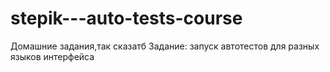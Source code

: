 # stepik---auto-tests-course
Домашние задания,так сказатб
Задание: запуск автотестов для разных языков интерфейса
